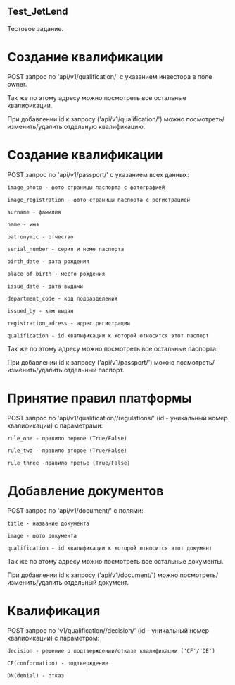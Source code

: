## Test_JetLend
Тестовое задание.

# Создание квалификации

POST запрос по 'api/v1/qualification/' с указанием инвестора  в поле owner.

Так же по этому адресу можно посмотреть все остальные квалификации.

При добавлении id к запросу ('api/v1/qualification/<id>') можно посмотреть/изменить/удалить отдельную квалификацию.
  
# Создание квалификации

POST запрос по 'api/v1/passport/' c указанием всех данных:

    image_photo - фото страницы паспорта с фотографией
    
    image_registration - фото страницы паспорта с регистрацией
    
    surname - фамилия
    
    name - имя
    
    patronymic - отчество
    
    serial_number - серия и номе паспорта
    
    birth_date - дата рождения
    
    place_of_birth - место рождения
    
    issue_date - дата выдачи
    
    department_code - код подразделения
    
    issued_by - кем выдан
    
    registration_adress - адрес регистрации
    
    qualification - id квалификации к которой относится этот паспорт
    
Так же по этому адресу можно посмотреть все остальные паспорта.

При добавлении id к запросу ('api/v1/passport/<id>') можно посмотреть/изменить/удалить отдельный паспорт.

# Принятие правил платформы

POST запрос по 'api/v1/qualification/<id>/regulations/' (id - уникальный номер квалификации) с параметрами:
  
    rule_one - правило первое (True/False)
  
    rule_two - правило второе (True/False)
  
    rule_three -правило третье (True/False)
  

# Добавление документов

POST запрос по 'api/v1/document/' с полями:

    title - название документа
  
    image - фото документа
  
    qualification - id квалификации к которой относится этот документ
  
Так же по этому адресу можно посмотреть все остальные документы.

При добавлении id к запросу ('api/v1/document/<id>') можно посмотреть/изменить/удалить отдельный документ.

# Квалификация

POST запрос по 'v1/qualification/<id>/decision/' (id - уникальный номер квалификации) c параметром:
  
    decision - решение о подтверждении/отказе квалификации ('CF'/'DE')
   
    CF(conformation) - подтверждение
   
    DN(denial) - отказ

